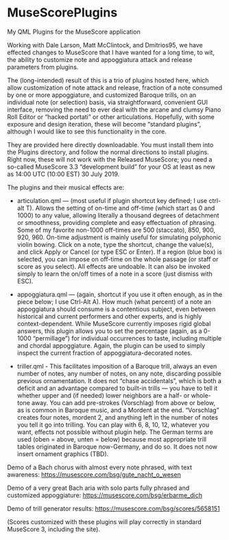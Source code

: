 # MuseScorePlugins
My QML Plugins for the MuseScore application

Working with Dale Larson, Matt McClintock, and Dmitrios95, we have effected changes to MuseScore that I have wanted for a long time, to wit, the ability to customize note and appoggiatura attack and release parameters from plugins.

The (long-intended) result of this is a trio of plugins hosted here, which allow customization of note attack and release, fraction of a note consumed by one or more appoggiature, and customized Baroque trills, on an individual note (or selection) basis, via straightforward, convenient GUI interface, removing the need to ever deal with the arcane and clumsy Piano Roll Editor or “hacked portati” or other articulations. Hopefully, with some exposure and design iteration, these will become “standard plugins”, although I would like to see this functionality in the core.

They are provided here directly downloadable.  You must install them into the Plugins directory, and follow the normal directions to install plugins. Right now, these will not work with the Released MuseScore; you need a so-called MuseScore 3.3 “development build” for your OS at least as new as 14:00 UTC (10:00 EST) 30 July 2019.

The plugins and their musical effects are:

* articulation.qml — (most useful if plugin shortcut key defined; I use ctrl-alt T). Allows the setting of on-time and off-time (which start as 0 and 1000) to any value, allowing literally a thousand degrees of detachment or smoothness, providing complete and easy effectuation of phrasing. Some of my favorite non-1000 off-times are 500 (staccato), 850, 900, 920, 960. On-time adjustment is mainly useful for simulating polyphonic violin bowing. Click on a note, type the shortcut, change the value(s), and click Apply or Cancel (or type ESC or Enter). If a region (blue box) is selected, you can impose on off-time on the whole passage (or staff or score as you select). All effects are undoable. It can also be invoked simply to learn the on/off times of a note in a score (just dismiss with ESC).

* appoggiatura.qml — (again, shortcut if you use it often enough, as in the piece below; I use Ctrl-Alt A). How much (what percent) of a note an appoggiatura should consume is a contentious subject, even between historical and current performers and other experts, and is highly context-dependent. While MuseScore currently imposes rigid global answers, this plugin allows you to set the percentage (again, as a 0-1000 “permillage”) for individual occurrences to taste, including multiple and chordal appoggiature. Again, the plugin can be used to simply inspect the current fraction of appoggiatura-decorated notes.

* triller.qml - This facilitates imposition of a Baroque trill, always an even number of notes, any number of notes, on any note, discarding possible previous ornamentation. It does not “chase accidentals”, which is both a deficit and an advantage compared to built-in trills — you have to tell it whether upper and (if needed) lower neighbors are a half- or whole-tone away. You can add pre-strokes (Vorschlag) from above or below, as is common in Baroque music, and a Mordent at the end. “Vorschlag” creates four notes, mordent 2, and anything left in the number of notes you tell it go into trilling. You can play with 6, 8, 10, 12, whatever you want, effects not possible without plugin help. The German terms are used (oben = above, unten = below) because most appropriate trill tables originated in Baroque now-Germany, and do so. It does not now insert ornament graphics (TBD).

Demo of a Bach chorus with almost every note phrased, with text awareness:
https://musescore.com/bsg/gute_nacht_o_wesen

Demo of a very great Bach aria with solo parts fully phrased and customized appoggiature:
https://musescore.com/bsg/erbarme_dich

Demo of trill generator results:
https://musescore.com/bsg/scores/5658151

(Scores customized with these plugins will play correctly in standard MuseScore 3, including the site).

